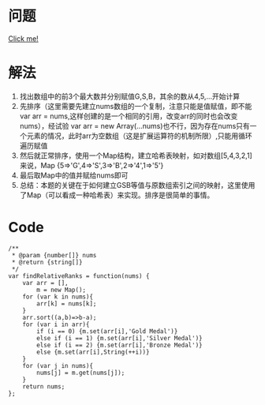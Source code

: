 # 问题

[Click me!](https://leetcode.com/problems/relative-ranks/description/)

# 解法

1. 找出数组中的前3个最大数并分别赋值G,S,B，其余的数从4,5,...开始计算
2. 先排序（这里需要先建立nums数组的一个复制，注意只能是值赋值，即不能var arr = nums,这样创建的是一个相同的引用，改变arr的同时也会改变nums），经试验
var arr = new Array(...nums)也不行，因为存在nums只有一个元素的情况，此时arr为空数组（这是扩展运算符的机制所限）,只能用循环遍历赋值
3. 然后就正常排序，使用一个Map结构，建立哈希表映射，如对数组[5,4,3,2,1]来说，Map {5=>'G',4=>'S',3=>'B',2=>'4',1=>'5'}
4. 最后取Map中的值并赋给nums即可
5. 总结：本题的关键在于如何建立GSB等值与原数组索引之间的映射，这里使用了Map（可以看成一种哈希表）来实现。排序是很简单的事情。

# Code
```
/**
 * @param {number[]} nums
 * @return {string[]}
 */
var findRelativeRanks = function(nums) {
    var arr = [],
        m = new Map();
    for (var k in nums){
        arr[k] = nums[k];
    }
    arr.sort((a,b)=>b-a);
    for (var i in arr){
        if (i == 0) {m.set(arr[i],'Gold Medal')}
        else if (i == 1) {m.set(arr[i],'Silver Medal')}
        else if (i == 2) {m.set(arr[i],'Bronze Medal')}
        else {m.set(arr[i],String(++i))}
    }
    for (var j in nums){
        nums[j] = m.get(nums[j]);
    }
    return nums;
};
```
